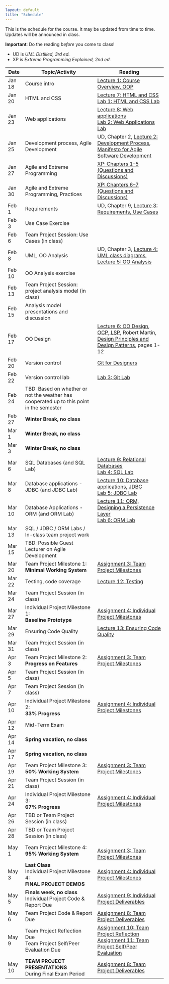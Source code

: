 ```yaml
---
layout: default
title: "Schedule"
---
```


This is the schedule for the course.  It may be updated from time to time.  Updates will be announced in class.

**Important**: Do the reading *before* you come to class!

* UD is *UML Distilled, 3rd ed.*
* XP is *Extreme Programming Explained, 2nd ed.*

Date | Topic/Activity | Reading
---- | -------------- | -------
Jan 18 | Course intro | [Lecture 1: Course Overview, OOP](lectures/lecture01.html)
Jan 20 | HTML and CSS | [Lecture 7: HTML and CSS](lectures/lecture07.html)<br> [Lab 1: HTML and CSS Lab](./labs/lab01.html)
Jan 23 | Web applications | [Lecture 8: Web applications](lectures/lecture08.html)<br> [Lab 2: Web Applications Lab](./labs/lab02.html)
Jan 25 | Development process, Agile Development | UD, Chapter 2, [Lecture 2: Development Process](lectures/lecture02.html), [Manifesto for Agile Software Development](http://www.agilemanifesto.org/)
Jan 27 | Agile and Extreme Programming | [XP: Chapters 1&ndash;5 (Questions and Discussions)](lectures/XPdiscussion1_5.html)
Jan 30 | Agile and Extreme Programming, Practices | [XP: Chapters 6&ndash;7 (Questions and Discussions)](lectures/XPdiscussion6_7.html)
Feb 1 | Requirements | UD, Chapter 9, [Lecture 3: Requirements, Use Cases](lectures/lecture03.html)
Feb 3 | Use Case Exercise |
Feb 6 | Team Project Session: Use Cases (in class) | 
Feb 8 | UML, OO Analysis | UD, Chapter 3, [Lecture 4: UML class diagrams](lectures/lecture04.html), [Lecture 5: OO Analysis](lectures/lecture05.html)
Feb 10 | OO Analysis exercise | 
Feb 13 | Team Project Session: project analysis model (in class)
Feb 15 | Analysis model presentations and discussion
Feb 17 | OO Design | [Lecture 6: OO Design, OCP, LSP](lectures/lecture06.html), Robert Martin, [Design Principles and Design Patterns](lectures/lecture06/Principles_and_Patterns.pdf), pages 1-12
Feb 20 | Version control | [Git for Designers](https://web.archive.org/web/20150301060509/http://hoth.entp.com/output/git_for_designers.html)
Feb 22 | Version control lab |  [Lab 3: Git Lab](./labs/lab03.html)
Feb 24 | TBD: Based on whether or not the weather has cooperated up to this point in the semester |
Feb 27 | **Winter Break, no class**
Mar 1 | **Winter Break, no class**
Mar 3 | **Winter Break, no class**
Mar 6 | SQL Databases (and SQL Lab) | [Lecture 9: Relational Databases](lectures/lecture09.html)<br> [Lab 4: SQL Lab](./labs/lab04.html)
Mar 8 | Database applications - JDBC (and JDBC Lab) | [Lecture 10: Database applications, JDBC](lectures/lecture10.html)<br> [Lab 5: JDBC Lab](./labs/lab05.html) 
Mar 10 | Database Applications - ORM (and ORM Lab) | [Lecture 11: ORM, Designing a Persistence Layer](lectures/lecture11.html)<br> [Lab 6: ORM Lab](./labs/lab06.html)
Mar 13 | SQL / JDBC / ORM Labs / In-class team project work
Mar 15 | TBD: Possible Guest Lecturer on Agile Development
Mar 20 | Team Project Milestone 1:<br> **Minimal Working System** | [Assignment 3: Team Project Milestones](assign/assign03.html)
Mar 22 | Testing, code coverage | [Lecture 12: Testing](lectures/lecture12.html)
Mar 24 | Team Project Session (in class)
Mar 27 | Individual Project Milestone 1:<br> **Baseline Prototype** | [Assignment 4: Individual Project Milestones](assign/assign04.html)
Mar 29 | Ensuring Code Quality | [Lecture 13: Ensuring Code Quality](lectures/lecture13.html)
Mar 31 | Team Project Session (in class)
Apr 3 | Team Project Milestone 2:<br> **Progress on Features** | [Assignment 3: Team Project Milestones](assign/assign03.html)
Apr 5 | Team Project Session (in class)
Apr 7 | Team Project Session (in class)
Apr 10 | Individual Project Milestone 2:<br> **33% Progress** | [Assignment 4: Individual Project Milestones](assign/assign04.html)
Apr 12 | Mid-Term Exam
Apr 14 | **Spring vacation, no class**
Apr 17 | **Spring vacation, no class**
Apr 19 | Team Project Milestone 3:<br> **50% Working System** | [Assignment 3: Team Project Milestones](assign/assign03.html)
Apr 21 | Team Project Session (in class)
Apr 24 | Individual Project Milestone 3:<br> **67% Progress** | [Assignment 4: Individual Project Milestones](assign/assign04.html)
Apr 26 | TBD or Team Project Session (in class)
Apr 28 | TBD or Team Project Session (in class)
May 1 | Team Project Milestone 4:<br> **95% Working System** | <br>[Assignment 3: Team Project Milestones](assign/assign03.html)
May 3 | **Last Class**<br>Individual Project Milestone 4:<br> **FINAL PROJECT DEMOS** | [Assignment 4: Individual Project Milestones](assign/assign04.html)
May 5 | **Finals week, no class**<br>Individual Project Code & Report Due  | [Assignment 9: Individual Project Deliverables](assign/assign09.html)
May 6 | Team Project Code & Report Due| [Assignment 8: Team Project Deliverables](assign/assign08.html)
May 9 | Team Project Reflection Due<br>Team Project Self/Peer Evaluation Due | [Assignment 10: Team Project Reflection](assign/assign10.html)<br> [Assignment 11: Team Project Self/Peer Evaluation](assign/assign11.html)
May 10 | **TEAM PROJECT PRESENTATIONS**<br>During Final Exam Period | [Assignment 8: Team Project Deliverables](assign/assign08.html)